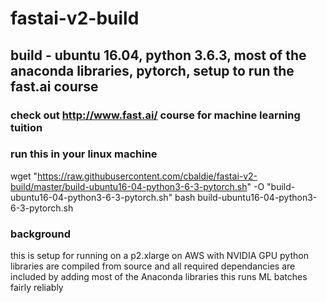 # fastai-v2-build
## build - ubuntu 16.04, python 3.6.3, most of the anaconda libraries, pytorch, setup to run the fast.ai course
### check out http://www.fast.ai/ course for machine learning tuition


### run this in your linux machine
wget "https://raw.githubusercontent.com/cbaldie/fastai-v2-build/master/build-ubuntu16-04-python3-6-3-pytorch.sh" -O "build-ubuntu16-04-python3-6-3-pytorch.sh"
bash build-ubuntu16-04-python3-6-3-pytorch.sh



### background
this is setup for running on a p2.xlarge on AWS with NVIDIA GPU
python libraries are compiled from source and all required dependancies are included
by adding most of the Anaconda libraries this runs ML batches fairly reliably